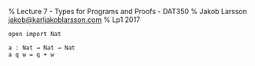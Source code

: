 % Lecture 7 - Types for Programs and Proofs - DAT350
% Jakob Larsson <jakob@karljakoblarsson.com>
% Lp1 2017


```
open import Nat

a : Nat → Nat → Nat
a q w = q + w

```
